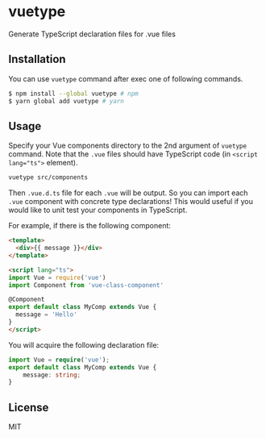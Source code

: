 # vuetype

Generate TypeScript declaration files for .vue files

## Installation

You can use `vuetype` command after exec one of following commands.

```bash
$ npm install --global vuetype # npm
$ yarn global add vuetype # yarn
```

## Usage

Specify your Vue components directory to the 2nd argument of `vuetype` command. Note that the `.vue` files should have TypeScript code (in `<script lang="ts">` element).

```bash
vuetype src/components
```

Then `.vue.d.ts` file for each `.vue` will be output. So you can import each `.vue` component with concrete type declarations! This would useful if you would like to unit test your components in TypeScript.

For example, if there is the following component:

```html
<template>
  <div>{{ message }}</div>
</template>

<script lang="ts">
import Vue = require('vue')
import Component from 'vue-class-component'

@Component
export default class MyComp extends Vue {
  message = 'Hello'
}
</script>
```

You will acquire the following declaration file:

```ts
import Vue = require('vue');
export default class MyComp extends Vue {
    message: string;
}
```

## License

MIT
